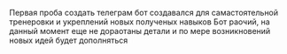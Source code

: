 Первая проба создать телеграм бот
создавался для самастоятельной тренеровки и укреплений новых полученых навыков
Бот раочий, на данный момент еще не дораотаны детали и по мере возникновений новых идей будет дополняться
